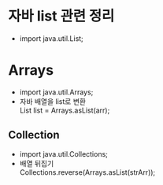 # 자바 list 관련 정리
- import java.util.List;
# Arrays 
- import java.util.Arrays;
- 자바 배열을 list로 변환  
  List<Integer> list = Arrays.asList(arr);
## Collection 
- import java.util.Collections;
- 배열 뒤집기  
  Collections.reverse(Arrays.asList(strArr));

  
  
